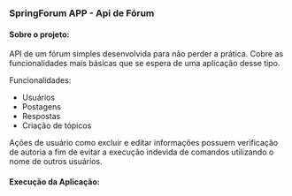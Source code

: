 ### SpringForum APP - Api de Fórum

#### Sobre o projeto:
API de um fórum simples desenvolvida para não perder a prática. Cobre as funcionalidades mais básicas que se espera de uma aplicação desse tipo.

Funcionalidades:
* Usuários
* Postagens
* Respostas
* Criação de tópicos

Ações de usuário como excluir e editar informações possuem verificação de autoria a fim de evitar a execução indevida de comandos utilizando o nome de outros usuários.

#### Execução da Aplicação:
